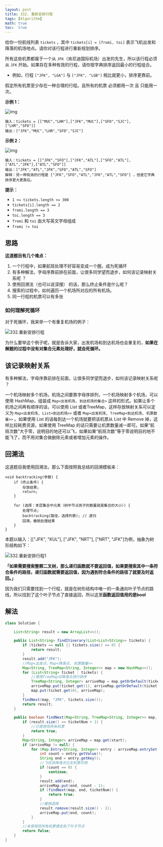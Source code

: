 ```yaml
---
layout: post
title: 332. 重新安排行程
tags: [Algorithm]
math: true
toc:  true
---
```


给你一份航线列表 `tickets` ，其中 `tickets[i] = [fromi, toi]` 表示飞机出发和降落的机场地点。请你对该行程进行重新规划排序。

所有这些机票都属于一个从 `JFK`（肯尼迪国际机场）出发的先生，所以该行程必须从 `JFK` 开始。如果存在多种有效的行程，请你按字典排序返回最小的行程组合。

- 例如，行程 `["JFK", "LGA"]` 与 `["JFK", "LGB"]` 相比就更小，排序更靠前。

假定所有机票至少存在一种合理的行程。且所有的机票 必须都用一次 且 只能用一次。

 

**示例 1：**

![img](https://raw.githubusercontent.com/Traserve/traserve.github.io/main/_posts/algorithm/images/332-1.jpg)

```
输入：tickets = [["MUC","LHR"],["JFK","MUC"],["SFO","SJC"],["LHR","SFO"]]
输出：["JFK","MUC","LHR","SFO","SJC"]
```

**示例 2：**

![img](https://raw.githubusercontent.com/Traserve/traserve.github.io/main/_posts/algorithm/images/332-2.jpg)

```
输入：tickets = [["JFK","SFO"],["JFK","ATL"],["SFO","ATL"],["ATL","JFK"],["ATL","SFO"]]
输出：["JFK","ATL","JFK","SFO","ATL","SFO"]
解释：另一种有效的行程是 ["JFK","SFO","ATL","JFK","ATL","SFO"] ，但是它字典排序更大更靠后。
```

 

**提示：**

- `1 <= tickets.length <= 300`
- `tickets[i].length == 2`
- `fromi.length == 3`
- `toi.length == 3`
- `fromi` 和 `toi` 由大写英文字母组成
- `fromi != toi`

## 思路

**这道题目有几个难点：**

1. 一个行程中，如果航班处理不好容易变成一个圈，成为死循环
2. 有多种解法，字母序靠前排在前面，让很多同学望而退步，如何该记录映射关系呢 ？
3. 使用回溯法（也可以说深搜） 的话，那么终止条件是什么呢？
4. 搜索的过程中，如何遍历一个机场所对应的所有机场。
5. 同一行程的机票可以有多张

### 如何理解死循环

对于死循环，我来举一个有重复机场的例子：

![332.重新安排行程](https://raw.githubusercontent.com/Traserve/traserve.github.io/main/_posts/algorithm/images/332-1.png)

为什么要举这个例子呢，就是告诉大家，出发机场和到达机场也会重复的，**如果在解题的过程中没有对集合元素处理好，就会死循环。**

## 该记录映射关系

有多种解法，字母序靠前排在前面，让很多同学望而退步，如何该记录映射关系呢 ？

一个机场映射多个机场，机场之间要靠字母序排列，一个机场映射多个机场，可以使用 HashMap，组装成 `Map<出发机场, 到达机场的集合>` 这样的形式。如果让多个机场之间再有顺序的话，可以使用 List 或者TreeMap，这样存放映射关系可以定义为 `Map<出发机场, List<到达机场>>` 或者 `Map<出发机场, TreeMap<到达机场, 机票数量>>` 。如果使用 List 的话每到达一个机场就要把该机票从 List 中 Remove 掉，这样比较耗费资源，如果使用 TreeMap 的话只需要让机票数量减一即可。如果“航班次数”大于零，说明目的地还可以飞，如果如果“航班次数”等于零说明目的地不能飞了，而不用对集合做删除元素或者增加元素的操作。

## 回溯法

这道题目我使用回溯法，那么下面按照我总结的回溯模板来：

```
void backtracking(参数) {
    if (终止条件) {
        存放结果;
        return;
    }

    for (选择：本层集合中元素（树中节点孩子的数量就是集合的大小）) {
        处理节点;
        backtracking(路径，选择列表); // 递归
        回溯，撤销处理结果
    }
}
```

本题以输入：[["JFK", "KUL"], ["JFK", "NRT"], ["NRT", "JFK"]为例，抽象为树形结构如下：

![332.重新安排行程1](https://raw.githubusercontent.com/Traserve/traserve.github.io/main/_posts/algorithm/images/332-2.png)

**「如果需要搜索整颗二叉树，那么递归函数就不要返回值，如果要搜索其中一条符合条件的路径，递归函数就需要返回值，因为遇到符合条件的路径了就要及时返回。」**

因为我们只需要找到一个行程，就是在树形结构中唯一的一条通向叶子节点的路线，所以找到了这个叶子节点了直接返回，所以这里**函数返回值用的是bool**

## 解法

```java
class Solution {

    List<String> result = new ArrayList<>();

    public List<String> findItinerary(List<List<String>> tickets) {
        if (tickets == null || tickets.size() == 0) {
            return result;
        }
        result.add("JFK");
        //Map<出发点，Map<降落点, 机票数量>>
        Map<String, TreeMap<String, Integer>> map = new HashMap<>();
        for (List<String> ticket : tickets) {
            //使用TreeMap对降落点进行排序
            TreeMap<String, Integer> arriveMap = map.getOrDefault(ticket.get(0), new TreeMap<>());
            arriveMap.put(ticket.get(1), arriveMap.getOrDefault(ticket.get(1), 0) + 1);
            map.put(ticket.get(0), arriveMap);
        }
        findNext(map, "JFK", tickets.size());
        return result;
    }

    public boolean findNext(Map<String, TreeMap<String, Integer>> map, String start, int ticketNum) {
        if (result.size() == ticketNum + 1) {
            //已使用完所有机票
            return true;
        }
        Map<String, Integer> arriveMap = map.get(start);
        if (arriveMap != null) {
            for (Map.Entry<String, Integer> entry : arriveMap.entrySet()) {
                int count = entry.getValue();
                String end = entry.getKey();
                //飞往该降落点已无机票可用
                if (count == 0) {
                    continue;
                }
                result.add(end);
                arriveMap.put(end, count - 1);
                if (findNext(map, end, ticketNum)) {
                    return true;
                }
                //撤销选择
                result.remove(result.size() - 1);
                arriveMap.put(end, count);
            }
        }
        //未使用完所有机票便走到了叶子节点
        return false;
    }
}
```

